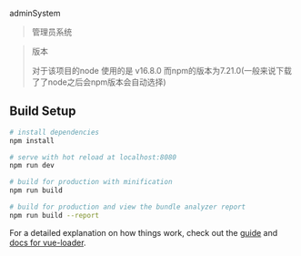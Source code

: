 adminSystem

> 管理员系统

> 版本
> 
> 对于该项目的node 使用的是 v16.8.0
> 而npm的版本为7.21.0(一般来说下载了了node之后会npm版本会自动选择)

## Build Setup

``` bash
# install dependencies
npm install

# serve with hot reload at localhost:8080
npm run dev

# build for production with minification
npm run build

# build for production and view the bundle analyzer report
npm run build --report
```

For a detailed explanation on how things work, check out the [guide](http://vuejs-templates.github.io/webpack/) and [docs for vue-loader](http://vuejs.github.io/vue-loader).
